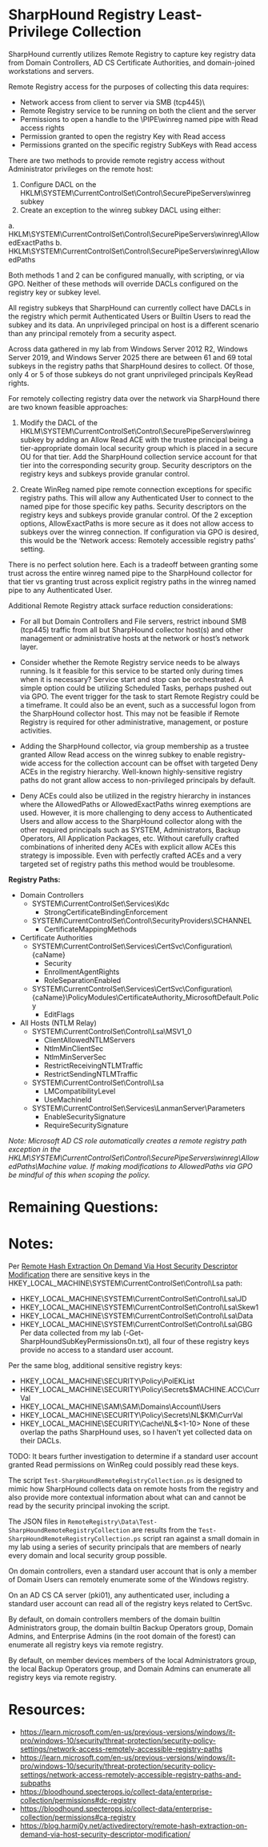 # SharpHound Registry Least-Privilege Collection

SharpHound currently utilizes Remote Registry to capture key registry data from Domain Controllers, AD CS Certificate Authorities, and domain-joined workstations and servers.

Remote Registry access for the purposes of collecting this data requires:

- Network access from client to server via SMB (tcp445)\
- Remote Registry service to be running on both the client and the server
- Permissions to open a handle to the \\PIPE\\winreg named pipe with Read access rights
- Permission granted to open the registry Key with Read access
- Permissions granted on the specific registry SubKeys with Read access

There are two methods to provide remote registry access without Administrator privileges on the remote host:

1. Configure DACL on the HKLM\\SYSTEM\\CurrentControlSet\\Control\\SecurePipeServers\\winreg subkey
2. Create an exception to the winreg subkey DACL using either:

  a. HKLM\\SYSTEM\\CurrentControlSet\\Control\\SecurePipeServers\\winreg\\AllowedExactPaths
  b. HKLM\\SYSTEM\\CurrentControlSet\\Control\\SecurePipeServers\\winreg\\AllowedPaths

Both methods 1 and 2 can be configured manually, with scripting, or via GPO. Neither of these methods will override DACLs configured on the registry key or subkey level.

All registry subkeys that SharpHound can currently collect have DACLs in the registry which permit Authenticated Users or Builtin Users to read the subkey and its data. An unprivileged principal on host is a different scenario than any principal remotely from a security aspect.

Across data gathered in my lab from Windows Server 2012 R2, Windows Server 2019, and Windows Server 2025 there are between 61 and 69 total subkeys in the registry paths that SharpHound desires to collect. Of those, only 4 or 5 of those subkeys do not grant unprivileged principals KeyRead rights.

For remotely collecting registry data over the network via SharpHound there are two known feasible approaches:

1. Modify the DACL of the HKLM\\SYSTEM\\CurrentControlSet\\Control\\SecurePipeServers\\winreg subkey by adding an Allow Read ACE with the trustee principal being a tier-appropriate domain local security group which is placed in a secure OU for that tier. Add the SharpHound collection service account for that tier into the corresponding security group. Security descriptors on the registry keys and subkeys provide granular control.

2. Create WinReg named pipe remote connection exceptions for specific registry paths. This will allow any Authenticated User to connect to the named pipe for those specific key paths. Security descriptors on the registry keys and subkeys provide granular control. Of the 2 exception options, AllowExactPaths is more secure as it does not allow access to subkeys over the winreg connection. If configuration via GPO is desired, this would be the ‘Network access: Remotely accessible registry paths’ setting.

There is no perfect solution here. Each is a tradeoff between granting some trust across the entire winreg named pipe to the SharpHound collector for that tier vs granting trust across explicit registry paths in the winreg named pipe to any Authenticated User.

Additional Remote Registry attack surface reduction considerations:

- For all but Domain Controllers and File servers, restrict inbound SMB (tcp445) traffic from all but SharpHound collector host(s) and other management or administrative hosts at the network or host’s network layer.

- Consider whether the Remote Registry service needs to be always running. Is it feasible for this service to be started only during times when it is necessary? Service start and stop can be orchestrated. A simple option could be utilizing Scheduled Tasks, perhaps pushed out via GPO. The event trigger for the task to start Remote Registry could be a timeframe. It could also be an event, such as a successful logon from the SharpHound collector host. This may not be feasible if Remote Registry is required for other administrative, management, or posture activities.

- Adding the SharpHound collector, via group membership as a trustee granted Allow Read access on the winreg subkey to enable registry-wide access for the collection account can be offset with targeted Deny ACEs in the registry hierarchy. Well-known highly-sensitive registry paths do not grant allow access to non-privileged principals by default.

- Deny ACEs could also be utilized in the registry hierarchy in instances where the AllowedPaths or AllowedExactPaths winreg exemptions are used. However, it is more challenging to deny access to Authenticated Users and allow access to the SharpHound collector along with the other required principals such as SYSTEM, Administrators, Backup Operators, All Application Packages, etc. Without carefully crafted combinations of inherited deny ACEs with explicit allow ACEs this strategy is impossible. Even with perfectly crafted ACEs and a very targeted set of registry paths this method would be troublesome.

**Registry Paths:**

- Domain Controllers
  - SYSTEM\\CurrentControlSet\\Services\\Kdc
    - StrongCertificateBindingEnforcement
  - SYSTEM\\CurrentControlSet\\Control\\SecurityProviders\\SCHANNEL
    - CertificateMappingMethods
- Certificate Authorities
  - SYSTEM\\CurrentControlSet\\Services\\CertSvc\\Configuration\\{caName}
    - Security
    - EnrollmentAgentRights
    - RoleSeparationEnabled
  - SYSTEM\\CurrentControlSet\\Services\\CertSvc\\Configuration\\{caName}\\PolicyModules\\CertificateAuthority_MicrosoftDefault.Policy
    - EditFlags
- All Hosts (NTLM Relay)
  - SYSTEM\\CurrentControlSet\\Control\\Lsa\\MSV1_0
    - ClientAllowedNTLMServers
    - NtlmMinClientSec
    - NtlmMinServerSec
    - RestrictReceivingNTLMTraffic
    - RestrictSendingNTLMTraffic
  - SYSTEM\\CurrentControlSet\\Control\\Lsa
    - LMCompatibilityLevel
    - UseMachineId
  - SYSTEM\\CurrentControlSet\\Services\\LanmanServer\\Parameters
    - EnableSecuritySignature
    - RequireSecuritySignature

_Note: Microsoft AD CS role automatically creates a remote registry path exception in the HKLM\\SYSTEM\\CurrentControlSet\\Control\\SecurePipeServers\\winreg\\AllowedPaths\\Machine value. If making modifications to AllowedPaths via GPO be mindful of this when scoping the policy._

# Remaining Questions:

# Notes:

Per [Remote Hash Extraction On Demand Via Host Security Descriptor Modification](https://blog.harmj0y.net/activedirectory/remote-hash-extraction-on-demand-via-host-security-descriptor-modification/) there are sensitive keys in the HKEY_LOCAL_MACHINE\SYSTEM\CurrentControlSet\Control\Lsa path:

- HKEY_LOCAL_MACHINE\SYSTEM\CurrentControlSet\Control\Lsa\JD
- HKEY_LOCAL_MACHINE\SYSTEM\CurrentControlSet\Control\Lsa\Skew1
- HKEY_LOCAL_MACHINE\SYSTEM\CurrentControlSet\Control\Lsa\Data
- HKEY_LOCAL_MACHINE\SYSTEM\CurrentControlSet\Control\Lsa\GBG
  Per data collected from my lab (<computername>-Get-SharpHoundSubKeyPermissions0n.txt), all four of these registry keys provide no access to a standard user account.

Per the same blog, additional sensitive registry keys:

- HKEY_LOCAL_MACHINE\SECURITY\Policy\PolEKList
- HKEY_LOCAL_MACHINE\SECURITY\Policy\Secrets\$MACHINE.ACC\CurrVal
- HKEY_LOCAL_MACHINE\SAM\SAM\Domains\Account\Users
- HKEY_LOCAL_MACHINE\SECURITY\Policy\Secrets\NL$KM\CurrVal
- HKEY_LOCAL_MACHINE\SECURITY\Cache\NL$<1-10>
  None of these overlap the paths SharpHound uses, so I haven't yet collected data on their DACLs.

TODO: It bears further investigation to determine if a standard user account granted Read permissions on WinReg could possibly read these keys.

The script `Test-SharpHoundRemoteRegistryCollection.ps` is designed to mimic how SharpHound collects data on remote hosts from the registry and also provide more contextual information about what can and cannot be read by the security principal invoking the script.

The JSON files in `RemoteRegistry\Data\Test-SharpHoundRemoteRegistryCollection` are results from the `Test-SharpHoundRemoteRegistryCollection.ps` script ran against a small domain in my lab using a series of security principals that are members of nearly every domain and local security group possible.

On domain controllers, even a standard user account that is only a member of Domain Users can remotely enumerate some of the Windows registry.

On an AD CS CA server (pki01), any authenticated user, including a standard user account can read all of the registry keys related to CertSvc.

By default, on domain controllers members of the domain builtin Administrators group, the domain builtin Backup Operators group, Domain Admins, and Enterprise Admins (in the root domain of the forest) can enumerate all registry keys via remote registry.

By default, on member devices members of the local Administrators group, the local Backup Operators group, and Domain Admins can enumerate all registry keys via remote registry.

# Resources:

- https://learn.microsoft.com/en-us/previous-versions/windows/it-pro/windows-10/security/threat-protection/security-policy-settings/network-access-remotely-accessible-registry-paths
- https://learn.microsoft.com/en-us/previous-versions/windows/it-pro/windows-10/security/threat-protection/security-policy-settings/network-access-remotely-accessible-registry-paths-and-subpaths
- https://bloodhound.specterops.io/collect-data/enterprise-collection/permissions#dc-registry
- https://bloodhound.specterops.io/collect-data/enterprise-collection/permissions#ca-registry
- https://blog.harmj0y.net/activedirectory/remote-hash-extraction-on-demand-via-host-security-descriptor-modification/
